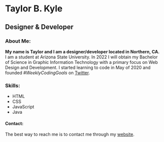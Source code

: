 # Taylor B. Kyle
## Designer & Developer
### About Me:
**My name is Taylor and I am a designer/developer located in Northern, CA.**
I am a student at Arizona State University. In 2022 I will obtain my Bachelor of Science in Graphic Information Technology with a primary focus on Web Design and Development. I started learning to code in May of 2020 and founded *#WeeklyCodingGoals* on [Twitter](https://www.twitter.com/taykcreative/).

### Skills:
* HTML
* CSS
* JavaScript
* Java

#### Contact:
The best way to reach me is to contact me through my [website](https://www.tayk.dev/).
